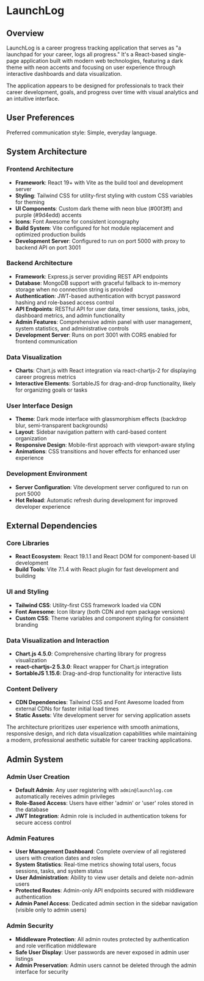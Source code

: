 # LaunchLog

## Overview

LaunchLog is a career progress tracking application that serves as "a launchpad for your career, logs all progress." It's a React-based single-page application built with modern web technologies, featuring a dark theme with neon accents and focusing on user experience through interactive dashboards and data visualization.

The application appears to be designed for professionals to track their career development, goals, and progress over time with visual analytics and an intuitive interface.

## User Preferences

Preferred communication style: Simple, everyday language.

## System Architecture

### Frontend Architecture
- **Framework**: React 19+ with Vite as the build tool and development server
- **Styling**: Tailwind CSS for utility-first styling with custom CSS variables for theming
- **UI Components**: Custom dark theme with neon blue (#00f3ff) and purple (#9d4edd) accents
- **Icons**: Font Awesome for consistent iconography
- **Build System**: Vite configured for hot module replacement and optimized production builds
- **Development Server**: Configured to run on port 5000 with proxy to backend API on port 3001

### Backend Architecture
- **Framework**: Express.js server providing REST API endpoints
- **Database**: MongoDB support with graceful fallback to in-memory storage when no connection string is provided
- **Authentication**: JWT-based authentication with bcrypt password hashing and role-based access control
- **API Endpoints**: RESTful API for user data, timer sessions, tasks, jobs, dashboard metrics, and admin functionality
- **Admin Features**: Comprehensive admin panel with user management, system statistics, and administrative controls
- **Development Server**: Runs on port 3001 with CORS enabled for frontend communication

### Data Visualization
- **Charts**: Chart.js with React integration via react-chartjs-2 for displaying career progress metrics
- **Interactive Elements**: SortableJS for drag-and-drop functionality, likely for organizing goals or tasks

### User Interface Design
- **Theme**: Dark mode interface with glassmorphism effects (backdrop blur, semi-transparent backgrounds)
- **Layout**: Sidebar navigation pattern with card-based content organization
- **Responsive Design**: Mobile-first approach with viewport-aware styling
- **Animations**: CSS transitions and hover effects for enhanced user experience

### Development Environment
- **Server Configuration**: Vite development server configured to run on port 5000
- **Hot Reload**: Automatic refresh during development for improved developer experience

## External Dependencies

### Core Libraries
- **React Ecosystem**: React 19.1.1 and React DOM for component-based UI development
- **Build Tools**: Vite 7.1.4 with React plugin for fast development and building

### UI and Styling
- **Tailwind CSS**: Utility-first CSS framework loaded via CDN
- **Font Awesome**: Icon library (both CDN and npm package versions)
- **Custom CSS**: Theme variables and component styling for consistent branding

### Data Visualization and Interaction
- **Chart.js 4.5.0**: Comprehensive charting library for progress visualization
- **react-chartjs-2 5.3.0**: React wrapper for Chart.js integration
- **SortableJS 1.15.6**: Drag-and-drop functionality for interactive lists

### Content Delivery
- **CDN Dependencies**: Tailwind CSS and Font Awesome loaded from external CDNs for faster initial load times
- **Static Assets**: Vite development server for serving application assets

The architecture prioritizes user experience with smooth animations, responsive design, and rich data visualization capabilities while maintaining a modern, professional aesthetic suitable for career tracking applications.

## Admin System

### Admin User Creation
- **Default Admin**: Any user registering with `admin@launchlog.com` automatically receives admin privileges
- **Role-Based Access**: Users have either 'admin' or 'user' roles stored in the database
- **JWT Integration**: Admin role is included in authentication tokens for secure access control

### Admin Features
- **User Management Dashboard**: Complete overview of all registered users with creation dates and roles
- **System Statistics**: Real-time metrics showing total users, focus sessions, tasks, and system status
- **User Administration**: Ability to view user details and delete non-admin users
- **Protected Routes**: Admin-only API endpoints secured with middleware authentication
- **Admin Panel Access**: Dedicated admin section in the sidebar navigation (visible only to admin users)

### Admin Security
- **Middleware Protection**: All admin routes protected by authentication and role verification middleware
- **Safe User Display**: User passwords are never exposed in admin user listings
- **Admin Preservation**: Admin users cannot be deleted through the admin interface for security